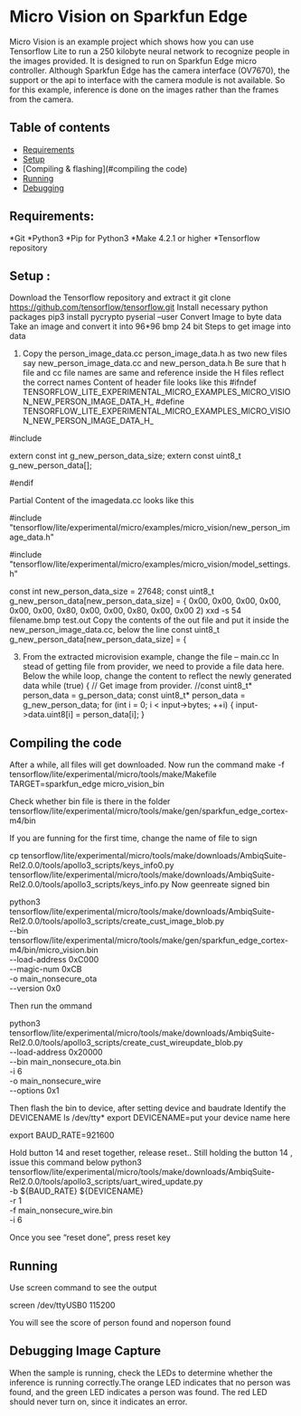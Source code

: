 # Micro Vision on Sparkfun Edge 

Micro Vision is an example project which shows how you can use Tensorflow Lite to run a 250 kilobyte neural network to recognize people in the images provided. It is designed to run on Sparkfun Edge micro controller. 
Although Sparkfun Edge has the camera interface (OV7670), the support or the api to interface with the camera module is not available. So for this example, inference is done on the images rather than the frames from the camera. 
## Table of contents
-   [Requirements](#requirements)
-   [Setup](#setup)
-   [Compiling & flashing](#compiling the code)
-   [Running](#running)
-   [Debugging](#debugging)

## Requirements:
*Git
*Python3
*Pip for Python3
*Make 4.2.1 or higher
*Tensorflow repository

## Setup :
Download the Tensorflow repository and extract it
git clone https://github.com/tensorflow/tensorflow.git
Install necessary python packages
pip3 install pycrypto pyserial –user
Convert Image to byte data
Take an image and convert it into 96*96 bmp 24 bit 
Steps to get image into data
1. Copy the person_image_data.cc person_image_data.h as two  new files say  new_person_image_data.cc and new_person_data.h Be sure that h file and cc file names are same and reference inside the H files reflect the correct names
Content of header file looks like this
#ifndef TENSORFLOW_LITE_EXPERIMENTAL_MICRO_EXAMPLES_MICRO_VISION_NEW_PERSON_IMAGE_DATA_H_
#define TENSORFLOW_LITE_EXPERIMENTAL_MICRO_EXAMPLES_MICRO_VISION_NEW_PERSON_IMAGE_DATA_H_

#include <cstdint>

extern const int g_new_person_data_size;
extern const uint8_t g_new_person_data[];

#endif  

Partial Content of the imagedata.cc looks like this

#include "tensorflow/lite/experimental/micro/examples/micro_vision/new_person_image_data.h"

#include "tensorflow/lite/experimental/micro/examples/micro_vision/model_settings.h"

const int new_person_data_size = 27648;
const uint8_t g_new_person_data[new_person_data_size] = {
  0x00, 0x00, 0x00, 0x00, 0x00, 0x00, 0x80, 0x00, 0x00, 0x80, 0x00, 0x00
       2) xxd -s 54 filename.bmp test.out
Copy the contents of the out file and put it inside the new_person_image_data.cc, below the line 
const uint8_t g_new_person_data[new_person_data_size] = {

3) From the extracted microvision example, change the file – main.cc 
In stead of getting file from provider, we need to provide a file data here.
Below the while loop, change the content to reflect the newly generated data
while (true) {
    // Get image from provider.
	  //const uint8_t* person_data = g_person_data;
	  const uint8_t* person_data = g_new_person_data;
	    for (int i = 0; i < input->bytes; ++i) {
	      input->data.uint8[i] = person_data[i];
	    }

## Compiling the code
After a while, all files will get downloaded. Now run the command
make -f tensorflow/lite/experimental/micro/tools/make/Makefile TARGET=sparkfun_edge micro_vision_bin

Check whether bin file is there in the folder
tensorflow/lite/experimental/micro/tools/make/gen/sparkfun_edge_cortex-m4/bin

If you are funning for the first time, change the name of file to sign

cp tensorflow/lite/experimental/micro/tools/make/downloads/AmbiqSuite-Rel2.0.0/tools/apollo3_scripts/keys_info0.py \
tensorflow/lite/experimental/micro/tools/make/downloads/AmbiqSuite-Rel2.0.0/tools/apollo3_scripts/keys_info.py
Now geenreate signed bin

python3 tensorflow/lite/experimental/micro/tools/make/downloads/AmbiqSuite-Rel2.0.0/tools/apollo3_scripts/create_cust_image_blob.py \
--bin tensorflow/lite/experimental/micro/tools/make/gen/sparkfun_edge_cortex-m4/bin/micro_vision.bin \
--load-address 0xC000 \
--magic-num 0xCB \
-o main_nonsecure_ota \
--version 0x0


Then run the ommand

python3 tensorflow/lite/experimental/micro/tools/make/downloads/AmbiqSuite-Rel2.0.0/tools/apollo3_scripts/create_cust_wireupdate_blob.py \
--load-address 0x20000 \
--bin main_nonsecure_ota.bin \
-i 6 \
-o main_nonsecure_wire \
--options 0x1

Then flash the bin to device, after setting device and baudrate
Identify the DEVICENAME
ls /dev/tty* 
export DEVICENAME=put your device name here

export BAUD_RATE=921600

Hold button 14 and reset together, release reset..
Still holding the button 14 , issue this command below
python3 tensorflow/lite/experimental/micro/tools/make/downloads/AmbiqSuite-Rel2.0.0/tools/apollo3_scripts/uart_wired_update.py \
-b ${BAUD_RATE} ${DEVICENAME} \
-r 1 \
-f main_nonsecure_wire.bin \
-i 6

Once you see “reset done”, press reset key

## Running

Use screen command to see the output

screen /dev/ttyUSB0  115200

You will see the score of person found and noperson found

## Debugging Image Capture
When the sample is running, check the LEDs to determine whether the inference is running correctly.The orange LED indicates that no person was found, and the green LED indicates a person was found. The red LED should never turn on, since it indicates an error.

